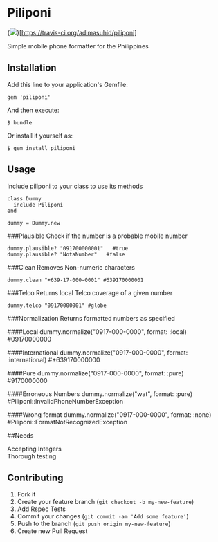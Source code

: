 # Piliponi

{<img src="https://travis-ci.org/adimasuhid/piliponi.png" />}[https://travis-ci.org/adimasuhid/piliponi]

Simple mobile phone formatter for the Philippines

## Installation

Add this line to your application's Gemfile:

    gem 'piliponi'

And then execute:

    $ bundle

Or install it yourself as:

    $ gem install piliponi

## Usage
Include piliponi to your class to use its methods

    class Dummy
      include Piliponi
    end

    dummy = Dummy.new

###Plausible
Check if the number is a probable mobile number

    dummy.plausible? "091700000001"   #true
    dummy.plausible? "NotaNumber"   #false

###Clean
Removes Non-numeric characters

    dummy.clean "+639-17-000-0001" #639170000001

###Telco
Returns local Telco coverage of a given number

    dummy.telco "09170000001" #globe

###Normalization
Returns formatted numbers as specified

####Local
    dummy.normalize("0917-000-0000", format: :local) #09170000000

####International
    dummy.normalize("0917-000-0000", format: :international) #+639170000000

####Pure
    dummy.normalize("0917-000-0000", format: :pure) #9170000000

####Erroneous Numbers
    dummy.normalize("wat", format: :pure) #Piliponi::InvalidPhoneNumberException

####Wrong format
    dummy.normalize("0917-000-0000", format: :none) #Piliponi::FormatNotRecognizedException

##Needs

Accepting Integers
<br>
Thorough testing

## Contributing

1. Fork it
2. Create your feature branch (`git checkout -b my-new-feature`)
3. Add Rspec Tests
4. Commit your changes (`git commit -am 'Add some feature'`)
5. Push to the branch (`git push origin my-new-feature`)
6. Create new Pull Request
